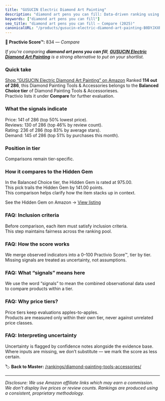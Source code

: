 ```yaml
---
title: "GUSUCIN Electric Diamond Art Painting"
description: "diamond art pens you can fill: Data-driven ranking using the Practivio Score™. Positioned by quality, value, demand, findability, momentum."
keywords: ["diamond art pens you can fill"]
seo_title: "diamond art pens you can fill — Compare (2025)"
canonicalURL: "/products/gusucin-electric-diamond-art-painting-B0DYJXXRY9/"
---
```


**🛒 Practivio Score™:** 834 — _Compare_


*If you're comparing **diamond art pens you can fill**, **[GUSUCIN Electric Diamond Art Painting](https://www.amazon.com/dp/B0DYJXXRY9?tag=practivio-20)** is a strong alternative to put on your shortlist.*
### Quick take
[Shop “GUSUCIN Electric Diamond Art Painting” on Amazon](https://www.amazon.com/dp/B0DYJXXRY9?tag=practivio-20)
Ranked **114 out of 286**, this Diamond Painting Tools & Accessories belongs to the **Balanced Choice tier** of Diamond Painting Tools & Accessorieses.  
Practivio lists it under **Compare** for further evaluation.

### What the signals indicate
Price: 141 of 286 (top 50% lowest price).  
Reviews: 130 of 286 (top 46% by review count).  
Rating: 236 of 286 (top 83% by average stars).  
Demand: 145 of 286 (top 51% by purchases this month).

### Position in tier
Comparisons remain tier-specific.

### How it compares to the Hidden Gem
In the Balanced Choice tier, the Hidden Gem is rated at 975.00.  
This pick trails the Hidden Gem by 141.00 points.  
This comparison helps clarify how the item stacks up in context.  

See the Hidden Gem on Amazon → [View listing](https://www.amazon.com/dp/B09XDLCRGN?tag=practivio-20)

### FAQ: Inclusion criteria
Before comparison, each item must satisfy inclusion criteria.  
This step maintains fairness across the ranking pool.

### FAQ: How the score works
We merge observed indicators into a 0–100 Practivio Score™, tier by tier.  
Missing signals are treated as uncertainty, not assumptions.

### FAQ: What “signals” means here
We use the word “signals” to mean the combined observational data used to compare products within a tier.

### FAQ: Why price tiers?
Price tiers keep evaluations apples-to-apples.  
Products are measured only within their own tier, never against unrelated price classes.

### FAQ: Interpreting uncertainty
Uncertainty is flagged by confidence notes alongside the evidence base.  
Where inputs are missing, we don’t substitute — we mark the score as less certain.

<!-- Missing template for Compare/CompareWithinPriceClass -->


🏷️ **Back to Master:** [/rankings/diamond-painting-tools-accessories/](/rankings/diamond-painting-tools-accessories/)

---
_Disclosure: We use Amazon affiliate links which may earn a commission. We don’t display live prices or review counts. Rankings are produced using a consistent, proprietary methodology._
